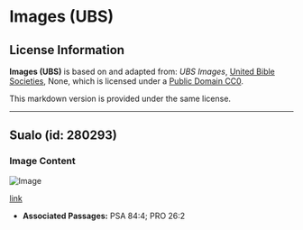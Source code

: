 # Images (UBS)

## License Information

**Images (UBS)** is based on and adapted from: _UBS Images_, [United Bible Societies](https://unitedbiblesocieties.org/), None, which is licensed under a [Public Domain CC0](https://creativecommons.org/public-domain/cc0/).

This markdown version is provided under the same license.



--------------------------------

## Sualo (id: 280293)

### Image Content

![Image](https://cdn.aquifer.bible/aquifer-content/resources/Media/WEB-0848_swallow.jpg)

[link](https://cdn.aquifer.bible/aquifer-content/resources/Media/WEB-0848_swallow.jpg)

* **Associated Passages:** PSA 84:4; PRO 26:2

